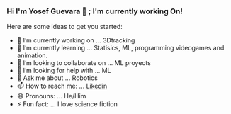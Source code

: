 ### Hi I'm Yosef Guevara 👋 ; I'm currently working On! 


Here are some ideas to get you started:

- 🔭 I’m currently working on ... 3Dtracking
- 🌱 I’m currently learning ... Statisics, ML, programming videogames and animation. 
- 👯 I’m looking to collaborate on ... ML proyects
- 🤔 I’m looking for help with ... ML
- 💬 Ask me about ... Robotics
- 📫 How to reach me: ... [Likedin](https://www.linkedin.com/in/yosef-guevara-salamanca-769235178/)
- 😄 Pronouns: ... He/Him
- ⚡ Fun fact: ... I love science fiction 

<!--
**YosefGuevara012/YosefGuevara012** is a ✨ _special_ ✨ repository because its `README.md` (this file) appears on your GitHub profile.


-->
